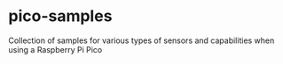 # pico-samples
Collection of samples for various types of sensors and capabilities when using a Raspberry Pi Pico
